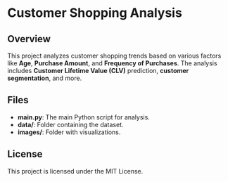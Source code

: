 # Customer Shopping Analysis

## Overview
This project analyzes customer shopping trends based on various factors like **Age**, **Purchase Amount**, and **Frequency of Purchases**. The analysis includes **Customer Lifetime Value (CLV)** prediction, **customer segmentation**, and more.

## Files
- **main.py**: The main Python script for analysis.
- **data/**: Folder containing the dataset.
- **images/**: Folder with visualizations.

## License
This project is licensed under the MIT License.

